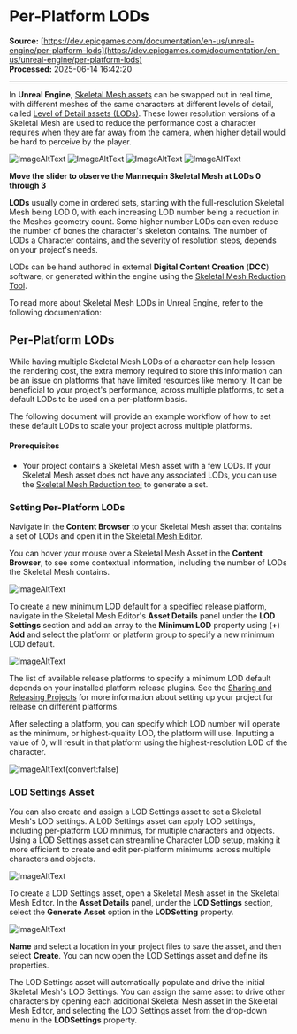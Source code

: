 # Per-Platform LODs

**Source:** [https://dev.epicgames.com/documentation/en-us/unreal-engine/per-platform-lods](https://dev.epicgames.com/documentation/en-us/unreal-engine/per-platform-lods)  
**Processed:** 2025-06-14 16:42:20

---

In **Unreal Engine**, [Skeletal Mesh assets](/documentation/en-us/unreal-engine/skeletal-mesh-assets-in-unreal-engine) can be swapped out in real time, with different meshes of the same characters at different levels of detail, called [Level of Detail assets (LODs)](/documentation/en-us/unreal-engine/skeletal-mesh-lods-in-unreal-engine). These lower resolution versions of a Skeletal Mesh are used to reduce the performance cost a character requires when they are far away from the camera, when higher detail would be hard to perceive by the player.

   ![ImageAltText](https://d1iv7db44yhgxn.cloudfront.net/documentation/images/88801149-f336-4bb0-9ddc-323d97076e97/lod0.png) ![ImageAltText](https://d1iv7db44yhgxn.cloudfront.net/documentation/images/3b31229a-2d67-49fb-818b-32486cad5788/lod1.png) ![ImageAltText](https://d1iv7db44yhgxn.cloudfront.net/documentation/images/44c3a5e1-93b1-436f-9be9-7fe590ae892c/lod2.png) ![ImageAltText](https://d1iv7db44yhgxn.cloudfront.net/documentation/images/7a22dbf1-dee5-4a20-b43e-b488295a64c8/lod3.png)

**Move the slider to observe the Mannequin Skeletal Mesh at LODs 0 through 3**

**LODs** usually come in ordered sets, starting with the full-resolution Skeletal Mesh being LOD 0, with each increasing LOD number being a reduction in the Meshes geometry count. Some higher number LODs can even reduce the number of bones the character's skeleton contains. The number of LODs a Character contains, and the severity of resolution steps, depends on your project's needs.

LODs can be hand authored in external **Digital Content Creation** (**DCC**) software, or generated within the engine using the [Skeletal Mesh Reduction Tool](/documentation/en-us/unreal-engine/skeletal-mesh-lods-in-unreal-engine#skeletalmeshreductiontool).

To read more about Skeletal Mesh LODs in Unreal Engine, refer to the following documentation:

## Per-Platform LODs

While having multiple Skeletal Mesh LODs of a character can help lessen the rendering cost, the extra memory required to store this information can be an issue on platforms that have limited resources like memory. It can be beneficial to your project's performance, across multiple platforms, to set a default LODs to be used on a per-platform basis.

The following document will provide an example workflow of how to set these default LODs to scale your project across multiple platforms.

#### Prerequisites

-   Your project contains a Skeletal Mesh asset with a few LODs. If your Skeletal Mesh asset does not have any associated LODs, you can use the [Skeletal Mesh Reduction tool](/documentation/en-us/unreal-engine/skeletal-mesh-lods-in-unreal-engine#skeletalmeshreductiontool) to generate a set.

### Setting Per-Platform LODs

Navigate in the **Content Browser** to your Skeletal Mesh asset that contains a set of LODs and open it in the [Skeletal Mesh Editor](/documentation/en-us/unreal-engine/skeletal-mesh-editor-in-unreal-engine).

You can hover your mouse over a Skeletal Mesh Asset in the **Content Browser**, to see some contextual information, including the number of LODs the Skeletal Mesh contains.

![ImageAltText](https://d1iv7db44yhgxn.cloudfront.net/documentation/images/88081ecb-d6c9-4704-8bff-a7d569e817dd/lodinfo.png)

To create a new minimum LOD default for a specified release platform, navigate in the Skeletal Mesh Editor's **Asset Details** panel under the **LOD Settings** section and add an array to the **Minimum LOD** property using (**+**) **Add** and select the platform or platform group to specify a new minimum LOD default.

![ImageAltText](https://d1iv7db44yhgxn.cloudfront.net/documentation/images/a689a333-2100-4494-9a4e-658045484796/addminlod.png)

The list of available release platforms to specify a minimum LOD default depends on your installed platform release plugins. See the [Sharing and Releasing Projects](/documentation/en-us/unreal-engine/sharing-and-releasing-projects-for-unreal-engine) for more information about setting up your project for release on different platforms.

After selecting a platform, you can specify which LOD number will operate as the minimum, or highest-quality LOD, the platform will use. Inputting a value of 0, will result in that platform using the highest-resolution LOD of the character.

![ImageAltText](SetLODLevel.png)(convert:false)

### LOD Settings Asset

You can also create and assign a LOD Settings asset to set a Skeletal Mesh's LOD settings. A LOD Settings asset can apply LOD settings, including per-platform LOD minimus, for multiple characters and objects. Using a LOD Settings asset can streamline Character LOD setup, making it more efficient to create and edit per-platform minimums across multiple characters and objects.

![ImageAltText](https://d1iv7db44yhgxn.cloudfront.net/documentation/images/683871b4-f8cc-4800-a18b-0ff1d7583620/asset.png)

To create a LOD Settings asset, open a Skeletal Mesh asset in the Skeletal Mesh Editor. In the **Asset Details** panel, under the **LOD Settings** section, select the **Generate Asset** option in the **LODSetting** property.

![ImageAltText](https://d1iv7db44yhgxn.cloudfront.net/documentation/images/eb8e9a32-33ed-48ce-9c97-870ab3e8418a/generateasset.png)

**Name** and select a location in your project files to save the asset, and then select **Create**. You can now open the LOD Settings asset and define its properties.

The LOD Settings asset will automatically populate and drive the initial Skeletal Mesh's LOD Settings. You can assign the same asset to drive other characters by opening each additional Skeletal Mesh asset in the Skeletal Mesh Editor, and selecting the LOD Settings asset from the drop-down menu in the **LODSettings** property.